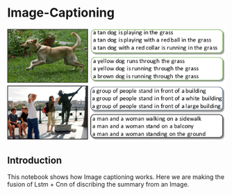 # Image-Captioning

<img src="./img_cap"/>

## Introduction
This notebook shows how Image captioning works. Here we are making the fusion of Lstm + Cnn of discribing the summary from an Image.
